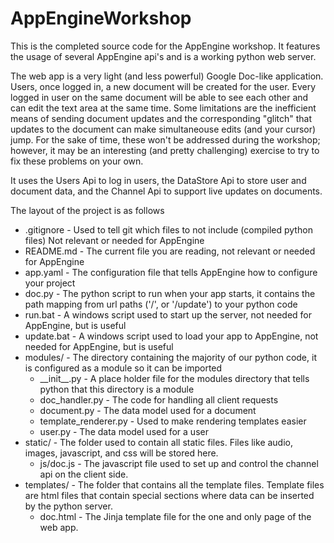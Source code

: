 # AppEngineWorkshop

This is the completed source code for the AppEngine workshop.
It features the usage of several AppEngine api's and is a working python web server.

The web app is a very light (and less powerful) Google Doc-like application. Users, once logged in, a new document
will be created for the user. Every logged in user on the same document will be able to see each other
and can edit the text area at the same time. Some limitations are the inefficient means of sending document updates and
the corresponding "glitch" that updates to the document can make simultaneouse edits (and your cursor) jump. For the sake
of time, these won't be addressed during the workshop; however, it may be an interesting (and pretty challenging) exercise to
try to fix these problems on your own.

It uses the Users Api to log in users, the DataStore Api to store user and document data, and the Channel Api to support
live updates on documents.

The layout of the project is as follows

* .gitignore - Used to tell git which files to not include (compiled python files) Not relevant or needed for AppEngine
* README.md - The current file you are reading, not relevant or needed for AppEngine
* app.yaml - The configuration file that tells AppEngine how to configure your project
* doc.py - The python script to run when your app starts, it contains the path mapping from url paths ('/', or '/update') to 
your python code
* run.bat - A windows script used to start up the server, not needed for AppEngine, but is useful
* update.bat - A windows script used to load your app to AppEngine, not needed for AppEngine, but is useful
* modules/ - The directory containing the majority of our python code, it is configured as a module so it can be imported
  * \_\_init\_\_.py - A place holder file for the modules directory that tells python that this directory is a module
  * doc_handler.py - The code for handling all client requests
  * document.py - The data model used for a document
  * template_renderer.py - Used to make rendering templates easier
  * user.py - The data model used for a user
* static/ - The folder used to contain all static files. Files like audio, images, javascript, and css will be stored here.
  * js/doc.js - The javascript file used to set up and control the channel api on the client side.
* templates/ - The folder that contains all the template files. Template files are html files that contain special sections
where data can be inserted by the python server.
  * doc.html - The Jinja template file for the one and only page of the web app.

